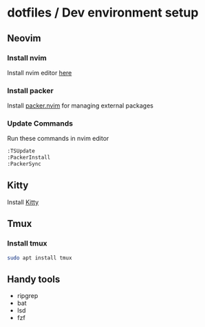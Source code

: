 # dotfiles / Dev environment setup

## Neovim

### Install nvim

Install nvim editor [here](https://neovim.io/)

### Install packer

Install [packer.nvim](https://github.com/wbthomason/packer.nvim) for managing external packages

### Update Commands

Run these commands in nvim editor

```bash
:TSUpdate
:PackerInstall
:PackerSync
```

## Kitty

Install [Kitty](https://sw.kovidgoyal.net/kitty/)

## Tmux

### Install tmux

```bash
sudo apt install tmux
```

## Handy tools

  - ripgrep
  - bat
  - lsd
  - fzf
